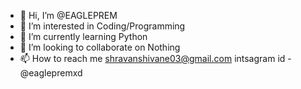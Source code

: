 - 👋 Hi, I’m @EAGLEPREM
- 👀 I’m interested in Coding/Programming
- 🌱 I’m currently learning Python
- 💞️ I’m looking to collaborate on Nothing
- 📫 How to reach me shravanshivane03@gmail.com intsagram id - @eaglepremxd

<!---
EAGLEPREM/EAGLEPREM is a ✨ special ✨ repository because its `README.md` (this file) appears on your GitHub profile.
You can click the Preview link to take a look at your changes.
--->
